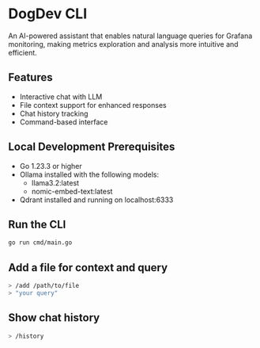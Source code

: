 # DogDev CLI

An AI-powered assistant that enables natural language queries for Grafana monitoring, making metrics exploration and analysis more intuitive and efficient.

## Features

- Interactive chat with LLM
- File context support for enhanced responses
- Chat history tracking
- Command-based interface

## Local Development Prerequisites

- Go 1.23.3 or higher
- Ollama installed with the following models:
  - llama3.2:latest
  - nomic-embed-text:latest
- Qdrant installed and running on localhost:6333

## Run the CLI

```bash
go run cmd/main.go
```

## Add a file for context and query

```bash
> /add /path/to/file
> "your query"
```

## Show chat history

```bash
> /history
```
